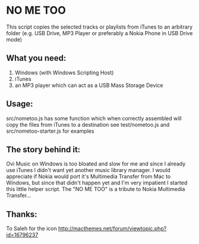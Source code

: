 NO ME TOO
=========

This script copies the selected tracks or playlists from iTunes to an arbitrary folder (e.g. USB Drive, MP3 Player or preferably a Nokia Phone in USB Drive mode) 

What you need:
--------------
1. Windows (with Windows Scripting Host)
2. iTunes
3. an MP3 player which can act as a USB Mass Storage Device

Usage:
------
src/nometoo.js has some function which when correctly assembled will copy the files from iTunes to a destination
see test/nometoo.js and src/nometoo-starter.js for examples

The story behind it:
--------------------

Ovi Music on Windows is too bloated and slow for me and since I already use iTunes I didn't want yet another music library manager.
I would appreciate if Nokia would port it's Multimedia Transfer from Mac to Windows, but since that didn't happen yet and I'm very impatient I started this little helper script.
The "NO ME TOO" is a tribute to Nokia Multimedia Transfer... 

Thanks:
-------
To Saleh for the icon http://macthemes.net/forum/viewtopic.php?id=16796237